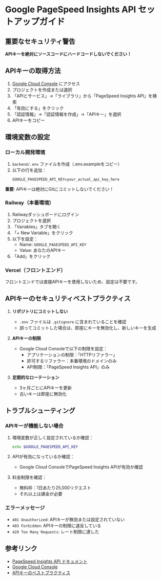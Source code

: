 # Google PageSpeed Insights API セットアップガイド

## 重要なセキュリティ警告

**APIキーを絶対にソースコードにハードコードしないでください！**

## APIキーの取得方法

1. [Google Cloud Console](https://console.cloud.google.com/) にアクセス
2. プロジェクトを作成または選択
3. 「APIとサービス」→「ライブラリ」から「PageSpeed Insights API」を検索
4. 「有効にする」をクリック
5. 「認証情報」→「認証情報を作成」→「APIキー」を選択
6. APIキーをコピー

## 環境変数の設定

### ローカル開発環境

1. `backend/.env` ファイルを作成（.env.exampleをコピー）
2. 以下の行を追加：
   ```
   GOOGLE_PAGESPEED_API_KEY=your_actual_api_key_here
   ```
   
**重要**: APIキーは絶対にGitにコミットしないでください！

### Railway（本番環境）

1. Railwayダッシュボードにログイン
2. プロジェクトを選択
3. 「Variables」タブを開く
4. 「+ New Variable」をクリック
5. 以下を設定：
   - Name: `GOOGLE_PAGESPEED_API_KEY`
   - Value: あなたのAPIキー
6. 「Add」をクリック

### Vercel（フロントエンド）

フロントエンドでは直接APIキーを使用しないため、設定は不要です。

## APIキーのセキュリティベストプラクティス

1. **リポジトリにコミットしない**
   - `.env` ファイルは `.gitignore` に含まれていることを確認
   - 誤ってコミットした場合は、即座にキーを無効化し、新しいキーを生成

2. **APIキーの制限**
   - Google Cloud Consoleで以下の制限を設定：
     - アプリケーションの制限：「HTTPリファラー」
     - 許可するリファラー：本番環境のドメインのみ
     - API制限：「PageSpeed Insights API」のみ

3. **定期的なローテーション**
   - 3ヶ月ごとにAPIキーを更新
   - 古いキーは即座に無効化

## トラブルシューティング

### APIキーが機能しない場合

1. 環境変数が正しく設定されているか確認：
   ```bash
   echo $GOOGLE_PAGESPEED_API_KEY
   ```

2. APIが有効になっているか確認：
   - Google Cloud ConsoleでPageSpeed Insights APIが有効か確認

3. 料金制限を確認：
   - 無料枠：1日あたり25,000リクエスト
   - それ以上は課金が必要

### エラーメッセージ

- `401 Unauthorized`: APIキーが無効または設定されていない
- `403 Forbidden`: APIキーの制限に違反している
- `429 Too Many Requests`: レート制限に達した

## 参考リンク

- [PageSpeed Insights API ドキュメント](https://developers.google.com/speed/docs/insights/v5/get-started)
- [Google Cloud Console](https://console.cloud.google.com/)
- [APIキーのベストプラクティス](https://cloud.google.com/docs/authentication/api-keys)